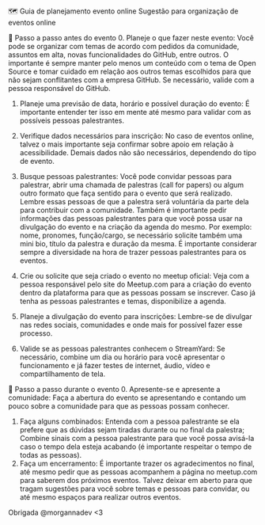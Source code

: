 🗺️ Guia de planejamento evento online
Sugestão para organização de eventos online

📝 Passo a passo antes do evento
0. Planeje o que fazer neste evento:
Você pode se organizar com temas de acordo com pedidos da comunidade, assuntos em alta, novas funcionalidades do GitHub, entre outros. O importante é sempre manter pelo menos um conteúdo com o tema de Open Source e tomar cuidado em relação aos outros temas escolhidos para que não sejam conflitantes com a empresa GitHub. Se necessário, valide com a pessoa responsável do GitHub.

1. Planeje uma previsão de data, horário e possível duração do evento:
É importante entender ter isso em mente até mesmo para validar com as possíveis pessoas palestrantes.

2. Verifique dados necessários para inscrição:
No caso de eventos online, talvez o mais importante seja confirmar sobre apoio em relação à acessibilidade. Demais dados não são necessários, dependendo do tipo de evento.

3. Busque pessoas palestrantes:
Você pode convidar pessoas para palestrar, abrir uma chamada de palestras (call for papers) ou algum outro formato que faça sentido para o evento que será realizado. Lembre essas pessoas de que a palestra será voluntária da parte dela para contribuir com a comunidade. Também é importante pedir informações das pessoas palestrantes para que você possa usar na divulgação do evento e na criação da agenda do mesmo. Por exemplo: nome, pronomes, função/cargo, se necessário solicite também uma mini bio, título da palestra e duração da mesma. É importante considerar sempre a diversidade na hora de trazer pessoas palestrantes para os eventos.

4. Crie ou solicite que seja criado o evento no meetup oficial:
Veja com a pessoa responsável pelo site do Meetup.com para a criação do evento dentro da plataforma para que as pessoas possam se inscrever. Caso já tenha as pessoas palestrantes e temas, disponibilize a agenda.

5. Planeje a divulgação do evento para inscrições:
Lembre-se de divulgar nas redes sociais, comunidades e onde mais for possível fazer esse processo.

6. Valide se as pessoas palestrantes conhecem o StreamYard:
Se necessário, combine um dia ou horário para você apresentar o funcionamento e já fazer testes de internet, áudio, vídeo e compartilhamento de tela.

📝 Passo a passo durante o evento
0. Apresente-se e apresente a comunidade:
Faça a abertura do evento se apresentando e contando um pouco sobre a comunidade para que as pessoas possam conhecer.

1. Faça alguns combinados:
Entenda com a pessoa palestrante se ela prefere que as dúvidas sejam tiradas durante ou no final da palestra;
Combine sinais com a pessoa palestrante para que você possa avisá-la caso o tempo dela esteja acabando (é importante respeitar o tempo de todas as pessoas).
2. Faça um encerramento:
É importante trazer os agradecimentos no final, até mesmo pedir que as pessoas acompanhem a página no meetup.com para saberem dos próximos eventos. Talvez deixar em aberto para que tragam sugestões para você sobre temas e pessoas para convidar, ou até mesmo espaços para realizar outros eventos.

Obrigada @morgannadev <3

